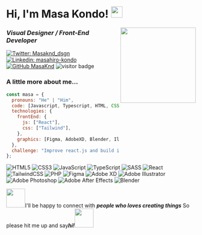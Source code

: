 <h1>Hi, I'm Masa Kondo! <img src="https://media.giphy.com/media/AwQJskA3Gwhoy3XPxj/giphy.gif" width="30"></h1>
<img align='right' src="https://media.giphy.com/media/3psNSfIttolmibldWc/giphy.gif" width="200">
<h3><em>Visual Designer / Front-End Developer</em></h3>

[![Twitter: Masaknd_dsgn](https://img.shields.io/twitter/follow/Masaknd_dsgn?style=social)](https://twitter.com/Masaknd_dsgn)
[![Linkedin: masahiro-kondo](https://img.shields.io/badge/-masahirokondo-blue?style=flat-square&logo=Linkedin&logoColor=white&link=https://www.linkedin.com/in/masahiro-kondo/)](https://www.linkedin.com/in/masahiro-kondo)
[![GitHub MasaKnd](https://img.shields.io/github/followers/Masaknd?label=follow&style=social)](https://github.com/Masaknd)
![visitor badge](https://visitor-badge.laobi.icu/badge?page_id=${your.username}.visitor-badge&left_color=orange&right_color=gray)

### A little more about me...

```javascript
const masa = {
  pronouns: "He" | "Him",
  code: [Javascript, Typescript, HTML, CSS, Sass, PHP],
  technologies: {
    frontEnd: {
      js: ["React"],
      css: ["Tailwind"],
    },
    graphics: [Figma, AdobeXD, Blender, Illustrator, Photoshop],
  },
  challenge: "Improve react.js and build interactive 3D animation web sites with three.js and GSAP",
};
```


![HTML5](https://img.shields.io/badge/html5-%23E34F26.svg?style=flat&logo=html5&logoColor=white)
![CSS3](https://img.shields.io/badge/css3-%231572B6.svg?style=flat&logo=css3&logoColor=white)
![JavaScript](https://img.shields.io/badge/javascript-%23323330.svg?style=flat&logo=javascript&logoColor=%23F7DF1E)
![TypeScript](https://img.shields.io/badge/typescript-%23007ACC.svg?style=flat&logo=typescript&logoColor=white)
![SASS](https://img.shields.io/badge/SASS-hotpink.svg?style=flat&logo=SASS&logoColor=white)
![React](https://img.shields.io/badge/react-%2320232a.svg?style=flat&logo=react&logoColor=%2361DAFB)
![TailwindCSS](https://img.shields.io/badge/tailwindcss-%2338B2AC.svg?style=flat&logo=tailwind-css&logoColor=white)
![PHP](https://img.shields.io/badge/php-%23777BB4.svg?style=flat&logo=php&logoColor=white)
![Figma](https://img.shields.io/badge/figma-%23F24E1E.svg?style=flat&logo=figma&logoColor=white)
![Adobe XD](https://img.shields.io/badge/Adobe%20XD-470137?style=flat&logo=Adobe%20XD&logoColor=#FF61F6)
![Adobe Illustrator](https://img.shields.io/badge/adobe%20illustrator-%23FF9A00.svg?style=flat&logo=adobe%20illustrator&logoColor=white)
![Adobe Photoshop](https://img.shields.io/badge/adobe%20photoshop-%2331A8FF.svg?style=flat&logo=adobe%20photoshop&logoColor=white)
![Adobe After Effects](https://img.shields.io/badge/Adobe%20After%20Effects-9999FF.svg?style=flat&logo=Adobe%20After%20Effects&logoColor=white)
![Blender](https://img.shields.io/badge/blender-%23F5792A.svg?style=flat&logo=blender&logoColor=white)

<img src="https://media.giphy.com/media/l1J9EldKXSxl810Zy/giphy.gif" width="50">I'll be happy to connect with <b><em>people who loves creating things</em></b> So please hit me up and say<b><em>hi!</em></b><img src="https://media.giphy.com/media/292VY8JD9wSSA/giphy.gif" width="50">
